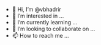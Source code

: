 - 👋 Hi, I’m @vbhadrir
- 👀 I’m interested in ...
- 🌱 I’m currently learning ...
- 💞️ I’m looking to collaborate on ...
- 📫 How to reach me ...

<!---
vbhadrir/vbhadrir is a ✨ special ✨ repository because its `README.md` (this file) appears on your GitHub profile.
You can click the Preview link to take a look at your changes.
--->
